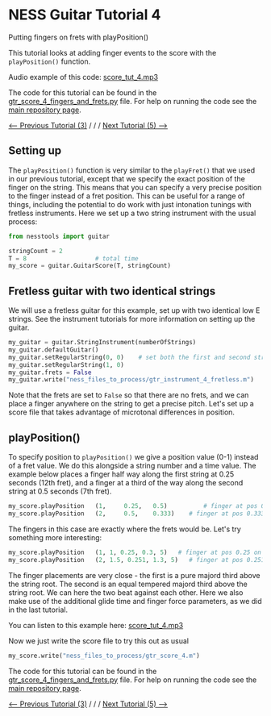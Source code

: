 # NESS Guitar Tutorial 4
Putting fingers on frets with playPosition()


This tutorial looks at adding finger events to the score with the `playPosition()` function.

Audio example of this code: [score_tut_4.mp3](http://tommudd.co.uk/ness/audio/gtr_tutorials/score_tut_4.mp3)

The code for this tutorial can be found in the [gtr_score_4_fingers_and_frets.py](https://github.com/tommmmudd/ness-tools/gtr_score_4_fingers_and_frets.py) file. For help on running the code see the [main repository page](https://tommmmudd.github.io/ness-tools/).

[<-- Previous Tutorial (3)](https://tommmmudd.github.io/ness-tools/tutorials/tutorial3)  / / /  [Next Tutorial (5) -->](https://tommmmudd.github.io/ness-tools/tutorials/tutorial5)

## Setting up
The `playPosition()` function is very similar to the `playFret()` that we used in our previous tutorial, except that we specify the exact position of the finger on the string. This means that you can specify a very precise position to the finger instead of a fret position. This can be useful for a range of things, including the potential to do work with just intonation tunings with fretless instruments. Here we set up a two string instrument with the usual process:

```python
from nesstools import guitar

stringCount = 2
T = 8					# total time
my_score = guitar.GuitarScore(T, stringCount)  
```

## Fretless guitar with two identical strings
We will use a fretless guitar for this example, set up with two identical low E strings. See the instrument tutorials for more information on setting up the guitar.

```python
my_guitar = guitar.StringInstrument(numberOfStrings)
my_guitar.defaultGuitar()
my_guitar.setRegularString(0, 0)	# set both the first and second string to be the same low E string
my_guitar.setRegularString(1, 0)
my_guitar.frets = False
my_guitar.write("ness_files_to_process/gtr_instrument_4_fretless.m")
```

Note that the frets are set to `False` so that there are no frets, and we can place a finger anywhere on the string to get a precise pitch. Let's set up a score file that takes advantage of microtonal differences in position.

## playPosition()
To specify position to `playPosition()` we give a position value (0-1) instead of a fret value. We do this alongside a string number and a time value. The example below places a finger half way along the first string at 0.25 seconds (12th fret), and a finger at a third of the way along the second string at 0.5 seconds (7th fret).

```python
my_score.playPosition	(1, 	0.25,   0.5)		  # finger at pos 0.5, at time 0.25 on string 1 
my_score.playPosition	(2, 	0.5,   	0.333)	  # finger at pos 0.333, at time 0.5 on string 2
```
The fingers in this case are exactly where the frets would be. Let's try something more interesting:

```python
my_score.playPosition	(1, 1, 0.25, 0.3, 5)   # finger at pos 0.25 on string 1, at time=1s, glide time of 0.3s, finger force of 5N
my_score.playPosition	(2, 1.5, 0.251, 1.3, 5)   # finger at pos 0.251 on string 2, at time=1.5s, glide time of 1.3s, finger force of 5N				
```
The finger placements are very close - the first is a pure majord third above the string root. The second is an equal tempered majord third above the string root. We can here the two beat against each other. Here we also make use of the additional glide time and finger force parameters, as we did in the last tutorial.

You can listen to this example here: [score_tut_4.mp3](http://tommudd.co.uk/ness/audio/gtr_tutorials/score_tut_4.mp3)

Now we just write the score file to try this out as usual
```python
my_score.write("ness_files_to_process/gtr_score_4.m")
```

The code for this tutorial can be found in the [gtr_score_4_fingers_and_frets.py](https://github.com/tommmmudd/ness-tools/gtr_score_4_fingers_and_frets.py) file. For help on running the code see the [main repository page](https://tommmmudd.github.io/ness-tools/).

[<-- Previous Tutorial (3)](https://tommmmudd.github.io/ness-tools/tutorials/tutorial3)  / / /  [Next Tutorial (5) -->](https://tommmmudd.github.io/ness-tools/tutorials/tutorial5)


